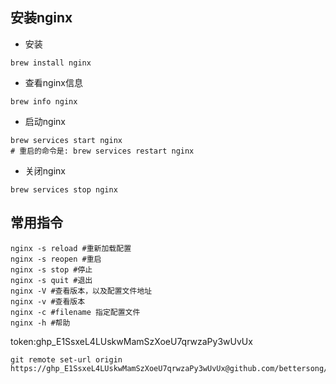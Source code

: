 ## 安装nginx

- 安装

```shell
brew install nginx
```

- 查看nginx信息

```shell
brew info nginx
```

- 启动nginx

```shell
brew services start nginx 
# 重启的命令是: brew services restart nginx
```

- 关闭nginx

```shell
brew services stop nginx
```

## 常用指令

```shell
nginx -s reload #重新加载配置
nginx -s reopen #重启
nginx -s stop #停止
nginx -s quit #退出
nginx -V #查看版本，以及配置文件地址
nginx -v #查看版本
nginx -c #filename 指定配置文件
nginx -h #帮助
```

token: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

```shell
git remote set-url origin https://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@github.com/bettersong/interview.git
```

